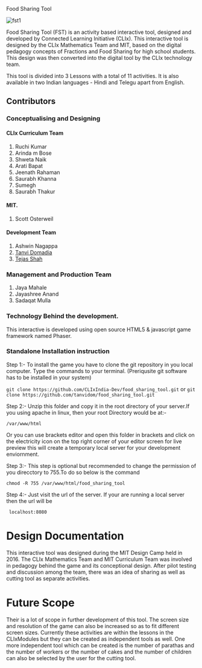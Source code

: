 Food Sharing Tool

![fst1](https://user-images.githubusercontent.com/20156664/41417346-b06cc84c-700a-11e8-9379-1aa962c4916f.png) 


Food Sharing Tool (FST) is an activity based interactive tool, designed and developed by Connected Learning Initiative (CLIx). This interactive tool is designed by the CLIx Mathematics Team and MIT, based on the digital pedagogy concepts of Fractions and Food Sharing for high school students. This design was then converted into the digital tool by the CLIx technology team. 

This tool is divided into 3 Lessons with a total of 11 activities. It is also available in two Indian languages - Hindi and Telegu apart from English.

## Contributors
    
### Conceptualising and Designing

#### CLIx Curriculum Team

1. Ruchi Kumar
2. Arinda m Bose
3. Shweta Naik
4. Arati Bapat 
5. Jeenath Rahaman
6. Saurabh Khanna
7. Sumegh 
8. Saurabh Thakur

#### MIT.
1. Scott Osterweil

#### Development Team

1. Ashwin Nagappa
2. [Tanvi Domadia](https://github.com/tanvidom)
3. [Tejas Shah](https://github.com/Tdnshah) 

### Management and Production Team 
1. Jaya Mahale
2. Jayashree Anand 
3. Sadaqat Mulla 

### Technology Behind the development.
This interactive is developed using open source HTML5 & javascript game framework named Phaser.

### Standalone Installation instruction
Step 1:- To install the game you have to clone the git repository in you local computer. Type the commands to your terminal.
        (Preriqusite git software has to be installed in your system)
    
```git clone https://github.com/CLIxIndia-Dev/food_sharing_tool.git``` 
                      or 
```git clone https://github.com/tanvidom/food_sharing_tool.git```
                      
    
Step 2:- Unzip this folder and copy it in the root directory of your server.If you using apache in linux, then your root Directory would be at:- 

```/var/www/html```
    
Or you can use brackets editor and open this folder in brackets and click on the electricity icon on the top right corner of your editor screen for live preview this will create a temporary local server for your development enviornment.

Step 3:- This step is optional but recommended to change the permission of you direcctory to 755.To do so below is the command

```chmod -R 755 /var/www/html/food_sharing_tool```

Step 4:- Just visit the url of the server. If your are running a local server then the url will be 
    
``` localhost:8080```

# Design Documentation 

This interactive tool was designed during the MIT Design Camp held in 2016. The CLIx Mathematics Team and MIT Curriculum Team was involved in pedagogy behind the game and its conceptional design. 
After pilot testing and discussion among the team, there was an idea of sharing as well as cutting tool as separate activities.

# Future Scope 

Their is a lot of scope in further development of this tool. The screen size and resolution of the game can also be increased so as to fit different screen sizes. Currently these activities are within the lessons in the CLIxModules but they can be created as independent tools as well. One more independent tool which can be created is the number of parathas and the number of workers or the number of cakes and the number of children can also be selected by the user for the cutting tool. 

